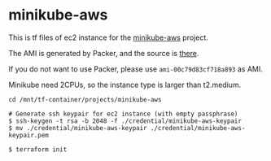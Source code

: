 # minikube-aws

This is tf files of ec2 instance for the [minikube-aws](https://github.com/takahiroaoki/minikube-aws) project.

The AMI is generated by Packer, and the source is [there](https://github.com/takahiroaoki/packer-container/tree/main/projects/minikube-aws).

If you do not want to use Packer, please use `ami-00c79d83cf718a893` as AMI.

Minikube need 2CPUs, so the instance type is larger than t2.medium.

```
cd /mnt/tf-container/projects/minikube-aws

# Generate ssh keypair for ec2 instance (with empty passphrase)
$ ssh-keygen -t rsa -b 2048 -f ./credential/minikube-aws-keypair
$ mv ./credential/minikube-aws-keypair ./credential/minikube-aws-keypair.pem

$ terraform init
```